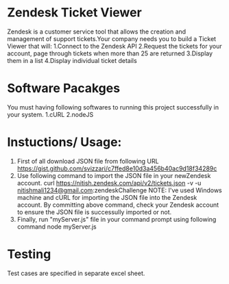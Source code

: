 # Zendesk Ticket Viewer

Zendesk is a customer service tool that allows the creation and management of support tickets.Your company needs you to build a Ticket Viewer that will:
1.Connect to the Zendesk API
2.Request the tickets for your account, page through tickets when more than 25 are returned
3.Display them in a list
4.Display individual ticket details

# Software Pacakges

You must having following softwares to running this project successfully in your system.
1.cURL
2.nodeJS

# Instuctions/ Usage: 
1. First of all download JSON file from following URL
   https://gist.github.com/svizzari/c7ffed8e10d3a456b40ac9d18f34289c
2. Use following command to import the JSON file in your newZendesk account.
   curl https://nitish.zendesk.com/api/v2/tickets.json -v -u nitishmali1234@gmail.com:zendeskChallenge
   NOTE: I've used Windows machine and cURL for importing the JSON file into the Zendesk account.
   By committing above command, check your Zendesk account to ensure the JSON file is successully imported or not.
3. Finally, run "myServer.js" file in your command prompt using following command
    node myServer.js

# Testing
Test cases are specified in separate excel sheet.
